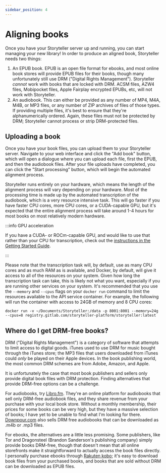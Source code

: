 ```yaml
---
sidebar_position: 4
---
```


# Aligning books

Once you have your Storyteller server up and running, you can start managing
your new library! In order to produce an aligned book, Storyteller needs two
things:

1. An EPUB book. EPUB is an open file format for ebooks, and most online book
   stores will provide EPUB files for their books, though many unfortunately
   still use DRM ("Digital Rights Management"). Storyteller _cannot_ work with
   books that are locked with DRM. ACSM files, AZW4 files, Mobipocket files,
   Apple Fairplay encrypted EPUBs, etc, will not work with Storyteller.
2. An audiobook. This can either be provided as any number of MP4, M4A, M4B, or
   MP3 files, or any number of ZIP archives of files of those types. If
   providing multiple files, it's best to ensure that they're alphanumerically
   ordered. Again, these files must not be protected by DRM; Storyteller cannot
   process or strip DRM-protected files.

## Uploading a book

Once you have your book files, you can upload them to your Storyteller server.
Navigate to your web interface and click the "Add book" button, which will open
a dialogue where you can upload each file, first the EPUB, and then the
audiobook files. After your file uploads have completed, you can click the
"Start processing" button, which will begin the automated alignment process.

Storyteller runs entirely on your hardware, which means the length of the
alignment process will vary depending on your hardware. Most of the processing
time is made up by the automated transcription of the audiobook, which is a very
resource intensive task. This will go faster if you have faster CPU cores, more
CPU cores, or a CUDA-capable GPU, but it's expected that the entire alignment
process will take around 1-4 hours for most books on most relatively modern
hardware.

:::info GPU acceleration

If you have a CUDA- or ROCm-capable GPU, and would like to use that rather than
your CPU for transcription, check out the
[instructions in the Getting Started Guide](/docs/intro/getting-started#gpus).

:::

Please note that the transcription task will, by default, use as many CPU cores
and as much RAM as is available, and Docker, by default, will give it access to
all of the resources on your system. Given how long the transcription task can
take, this is likely not what you want, especially if you are running other
services on your system. It's recommended that you use the `--memory` and
`--cpus` flags on your `docker run` command to limit the resources available to
the API service container. For example, the following will run the container
with access to 24GB of memory and 8 CPU cores:

```shell
docker run -v ~/Documents/Storyteller:/data -p 8001:8001 --memory=24g --cpus=8 registry.gitlab.com/storyteller-platform/storyteller:latest
```

## Where do I get DRM-free books?

DRM ("Digital Rights Management") is a category of software that attempts to
limit access to digital goods. iTunes used to use DRM for music bought through
the iTunes store; the MP3 files that users downloaded from iTunes could _only_
be played on their Apple devices. In the book publishing world, the most common
DRM schemes are from Adobe, Amazon, and Apple.

It is unfortunately the case that most book publishers and sellers only provide
digital book files with DRM protection. Finding alternatives that provide
DRM-free options can be a challenge.

For audiobooks, try [Libro.fm](https://libro.fm/). They're an online platform
for audiobooks that sell only DRM-free audiobook files, and they share revenue
from your purchase with your local book store. Without a monthly membership,
their prices for some books can be very high, but they have a massive selection
of books; I have yet to be unable to find what I'm looking for there.
[Downpour.com](https://www.downpour.com/) also sells DRM free audiobooks that
can be downloaded as .m4b or .mp3 files.

For ebooks, the alternatives are a little less promising. Some publishers, like
Tor and Dragonsteel (Brandon Sanderson's publishing company) simply provide
books DRM-free, though that doesn't mean that all online storefronts make it
straightforward to actually access the book files directly. I personally
purchase ebooks through [Rakuten kobo](https://www.kobo.com/); it's easy to
download book files from your purchased books, and books that are sold without
DRM can be downloaded as EPUB files.
